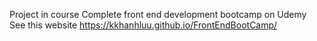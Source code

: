 Project in course Complete front end development bootcamp on Udemy
See this website https://kkhanhluu.github.io/FrontEndBootCamp/
